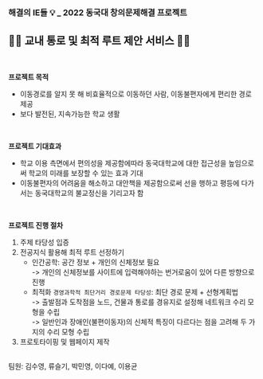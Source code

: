 ### 해결의 IE들 💡 _ 2022 동국대 창의문제해결 프로젝트
## 🚶🏻 교내 통로 및 최적 루트 제안 서비스 🚶🏻

<br>

**프로젝트 목적**
- 이동경로를 알지 못 해 비효율적으로 이동하던 사람, 이동불편자에게 편리한 경로 제공
- 보다 발전된, 지속가능한 학교 생활
<br>

**프로젝트 기대효과**
- 학교 이용 측면에서 편의성을 제공함에따라 동국대학교에 대한 접근성을 높임으로써 학교의 미래를 보장할 수 있는 효과 기대
- 이동불편자의 어려움을 해소하고 대안책을 제공함으로써 선을 행하고 평등에 다가서는 동국대학교의 불교정신을 기리고자 함
<br>

**프로젝트 진행 절차**
1. 주제 타당성 입증
2. 전공지식 활용해 최적 루트 선정하기
    - 인간공학: 공간 정보 + 개인의 신체정보 필요 <br>
      -> 개인의 신체정보를 사이트에 입력해야하는 번거로움이 있어 다른 방향으로 진행
    - 최적화 `경영과학적 최단거리 경로문제 타당성`: 최단 경로 문제 + 선형계획법 <br>
      -> 출발점과 도착점을 노드, 건물과 통로를 경유지로 설정해 네트워크 수리 모형을 수립 <br>
      -> 일반인과 장애인(불편이동자)의 신체적 특징이 다르다는 점을 고려해 두 가지의 수리 모형 수립
3. 프로토타이핑 및 웹페이지 제작

## 
팀원: 김수영, 류슬기, 박민영, 이다예, 이용균
